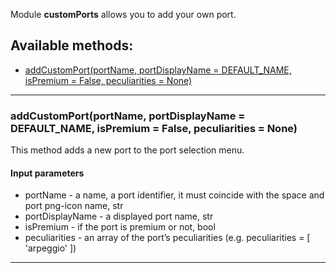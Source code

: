 Module **customPorts** allows you to add your own port.

## Available methods:

- [addCustomPort(portName, portDisplayName = DEFAULT_NAME, isPremium = False, peculiarities = None)](#addCustomPortportName-portDisplayNameDEFAULT_NAME-isPremium-False-peculiaritiesNone)

---

### addCustomPort(portName, portDisplayName = DEFAULT_NAME, isPremium = False, peculiarities = None)
This method adds a new port to the port selection menu.

#### Input parameters
- portName - a name, a port identifier, it must coincide with the space and port png-icon name, str
- portDisplayName - a displayed port name, str
- isPremium - if the port is premium or not, bool
- peculiarities - an array of the port’s peculiarities (e.g. peculiarities = [ 'arpeggio' ])

---
